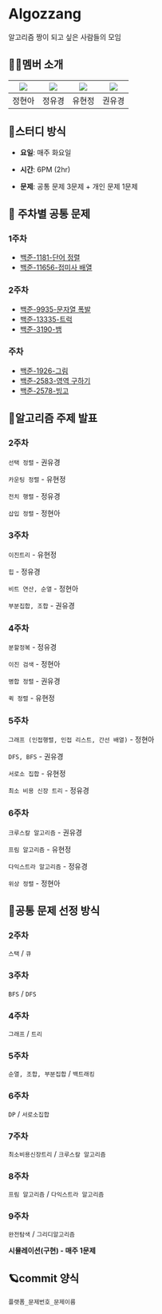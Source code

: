 # Algozzang

알고리즘 짱이 되고 싶은 사람들의 모임

## 👩‍💻멤버 소개

| [![](https://github.com/JHyeon-a.png?width=50px)](https://github.com/JHyeon-a) | [![](https://github.com/YuKyung-Chung.png?width=50px)](https://github.com/YuKyung-Chung) | [![](https://github.com/hyunjeong1.png?width=50px)](https://github.com/hyunjeong1) | [![](https://github.com/yukyung531.png?width=50px)](https://github.com/yukyung531) |
| :----------------------------------------------------------------------------: | :--------------------------------------------------------------------------------------: | :--------------------------------------------------------------------------------: | :--------------------------------------------------------------------------------: |
|                                     정현아                                     |                                          정유경                                          |                                       유현정                                       |                                       권유경                                       |

## 🎈스터디 방식

- **요일**: 매주 화요일

- **시간**: 6PM (2hr)

- **문제**: 공통 문제 3문제 + 개인 문제 1문제

## 📌 주차별 공통 문제

### 1주차

- [백준-1181-단어 정렬](https://www.acmicpc.net/problem/1181)
- [백준-11656-접미사 배열](https://www.acmicpc.net/problem/11656)

### 2주차

- [백준-9935-문자열 폭발](https://www.acmicpc.net/problem/9935)
- [백준-13335-트럭](https://www.acmicpc.net/problem/13335)
- [백준-3190-뱀](https://www.acmicpc.net/problem/3190)

### 주차
- [백준-1926-그림](https://www.acmicpc.net/problem/1926)
- [백준-2583-영역 구하기](https://www.acmicpc.net/problem/2583)
- [백준-2578-빙고](https://www.acmicpc.net/problem/2578)

## 🎤알고리즘 주제 발표

### 2주차

`선택 정렬` - 권유경

`카운팅 정렬` - 유현정

`전치 행렬` - 정유경

`삽입 정렬` - 정현아

### 3주차

`이진트리` - 유현정

`힙` - 정유경

`비트 연산, 순열` - 정현아

`부분집합, 조합` - 권유경

### 4주차

`분할정복` - 정유경

`이진 검색` - 정현아

`병합 정렬` - 권유경

`퀵 정렬` - 유현정

### 5주차

`그래프 (인접행렬, 인접 리스트, 간선 배열)` - 정현아

`DFS, BFS` - 권유경

`서로소 집합` - 유현정

`최소 비용 신장 트리` - 정유경

### 6주차

`크루스칼 알고리즘` - 권유경

`프림 알고리즘` - 유현정

`다익스트라 알고리즘` - 정유경

`위상 정렬` - 정현아

## 🚩공통 문제 선정 방식

### 2주차

`스택` / `큐`

### 3주차

`BFS` / `DFS`

### 4주차

`그래프` / `트리`

### 5주차

`순열, 조합, 부분집합` / `백트래킹`

### 6주차

`DP` / `서로소집합`

### 7주차

`최소비용신장트리` / `크루스칼 알고리즘`

### 8주차

`프림 알고리즘` / `다익스트라 알고리즘`

### 9주차

`완전탐색` / `그리디알고리즘`

**시뮬레이션(구현) - 매주 1문제**

## 🪐commit 양식

`플랫폼_문제번호_문제이름`
